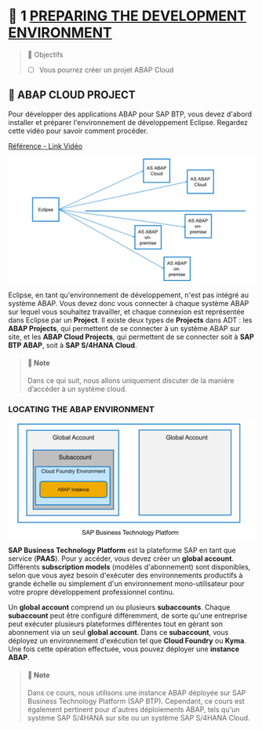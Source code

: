 # 🌸 1 [PREPARING THE DEVELOPMENT ENVIRONMENT](https://learning.sap.com/learning-journeys/acquire-core-abap-skills/preparing-the-development-environment_bc84941b-b4e6-4a6a-9b71-bb5b80e4a4ce)

> 🌺 Objectifs
>
> - [ ] Vous pourrez créer un projet ABAP Cloud

## 🌸 ABAP CLOUD PROJECT

Pour développer des applications ABAP pour SAP BTP, vous devez d'abord installer et préparer l'environnement de développement Eclipse. Regardez cette vidéo pour savoir comment procéder.

[Référence - Link Vidéo](https://learning.sap.com/learning-journeys/acquire-core-abap-skills/preparing-the-development-environment_bc84941b-b4e6-4a6a-9b71-bb5b80e4a4ce)

![](./assets/01_-_SAP_BTP_ABAP_003.png)

Eclipse, en tant qu'environnement de développement, n'est pas intégré au système ABAP. Vous devez donc vous connecter à chaque système ABAP sur lequel vous souhaitez travailler, et chaque connexion est représentée dans Eclipse par un **Project**. Il existe deux types de **Projects** dans ADT : les **ABAP Projects**, qui permettent de se connecter à un système ABAP sur site, et les **ABAP Cloud Projects**, qui permettent de se connecter soit à **SAP BTP ABAP**, soit à **SAP S/4HANA Cloud**.

> #### 🍧 Note
>
> Dans ce qui suit, nous allons uniquement discuter de la manière d’accéder à un système cloud.

### LOCATING THE ABAP ENVIRONMENT

![](./assets/01_-_SAP_BTP_ABAP_004.png)

**SAP Business Technology Platform** est la plateforme SAP en tant que service (**PAAS**). Pour y accéder, vous devez créer un **global account**. Différents **subscription models** (modèles d'abonnement) sont disponibles, selon que vous ayez besoin d'exécuter des environnements productifs à grande échelle ou simplement d'un environnement mono-utilisateur pour votre propre développement professionnel continu.

Un **global account** comprend un ou plusieurs **subaccounts**. Chaque **subaccount** peut être configuré différemment, de sorte qu'une entreprise peut exécuter plusieurs plateformes différentes tout en gérant son abonnement via un seul **global account**. Dans ce **subaccount**, vous déployez un environnement d'exécution tel que **Cloud Foundry** ou **Kyma**. Une fois cette opération effectuée, vous pouvez déployer une **instance ABAP**.

> #### 🍧 Note
>
> Dans ce cours, nous utilisons une instance ABAP déployée sur SAP Business Technology Platform (SAP BTP). Cependant, ce cours est également pertinent pour d'autres déploiements ABAP, tels qu'un système SAP S/4HANA sur site ou un système SAP S/4HANA Cloud.
